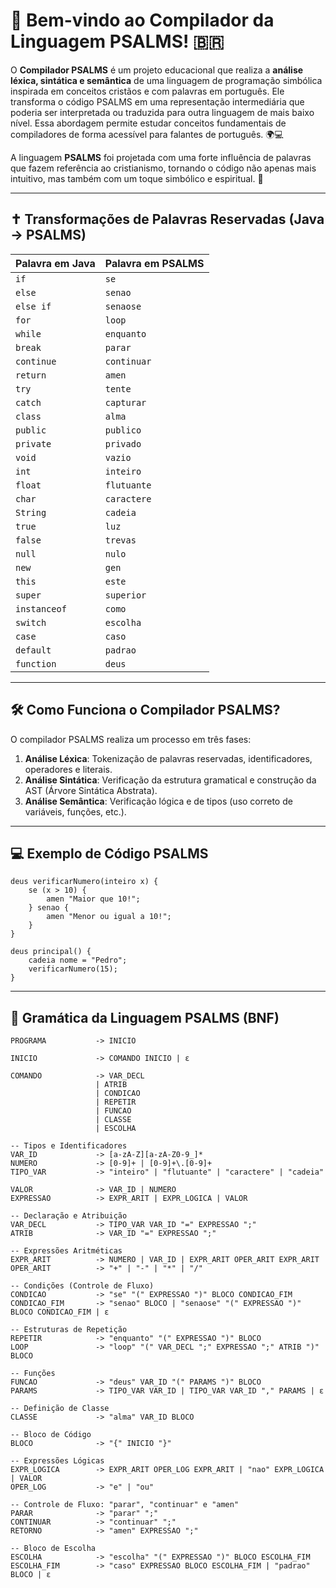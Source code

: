 # 📖 Bem-vindo ao Compilador da Linguagem PSALMS! 🇧🇷

O **Compilador PSALMS** é um projeto educacional que realiza a **análise léxica, sintática e semântica** de uma linguagem de programação simbólica inspirada em conceitos cristãos e com palavras em português. Ele transforma o código PSALMS em uma representação intermediária que poderia ser interpretada ou traduzida para outra linguagem de mais baixo nível. Essa abordagem permite estudar conceitos fundamentais de compiladores de forma acessível para falantes de português. 🌍💻

A linguagem **PSALMS** foi projetada com uma forte influência de palavras que fazem referência ao cristianismo, tornando o código não apenas mais intuitivo, mas também com um toque simbólico e espiritual. 🙏

---

## ✝️ Transformações de Palavras Reservadas (Java → PSALMS)

| **Palavra em Java** | **Palavra em PSALMS** |
|---------------------|------------------------|
| `if`                | `se`                   |
| `else`              | `senao`                |
| `else if`           | `senaose`              |
| `for`               | `loop`                 |
| `while`             | `enquanto`             |
| `break`             | `parar`                |
| `continue`          | `continuar`            |
| `return`            | `amen`                 |
| `try`               | `tente`                |
| `catch`             | `capturar`             |
| `class`             | `alma`                 |
| `public`            | `publico`              |
| `private`           | `privado`              |
| `void`              | `vazio`                |
| `int`               | `inteiro`              |
| `float`             | `flutuante`            |
| `char`              | `caractere`            |
| `String`            | `cadeia`               |
| `true`              | `luz`                  |
| `false`             | `trevas`               |
| `null`              | `nulo`                 |
| `new`               | `gen`                  |
| `this`              | `este`                 |
| `super`             | `superior`             |
| `instanceof`        | `como`                 |
| `switch`            | `escolha`              |
| `case`              | `caso`                 |
| `default`           | `padrao`               |
| `function`          | `deus`                 |

---

## 🛠 Como Funciona o Compilador PSALMS?

O compilador PSALMS realiza um processo em três fases:

1. **Análise Léxica**: Tokenização de palavras reservadas, identificadores, operadores e literais.
2. **Análise Sintática**: Verificação da estrutura gramatical e construção da AST (Árvore Sintática Abstrata).
3. **Análise Semântica**: Verificação lógica e de tipos (uso correto de variáveis, funções, etc.).

---

## 💻 Exemplo de Código PSALMS

```psalms
deus verificarNumero(inteiro x) {
    se (x > 10) {
        amen "Maior que 10!";
    } senao {
        amen "Menor ou igual a 10!";
    }
}

deus principal() {
    cadeia nome = "Pedro";
    verificarNumero(15);
}
```

---

## 📜 Gramática da Linguagem PSALMS (BNF)

```bnf
PROGRAMA           -> INICIO

INICIO             -> COMANDO INICIO | ε

COMANDO            -> VAR_DECL
                   | ATRIB
                   | CONDICAO
                   | REPETIR
                   | FUNCAO
                   | CLASSE
                   | ESCOLHA

-- Tipos e Identificadores
VAR_ID             -> [a-zA-Z][a-zA-Z0-9_]* 
NUMERO             -> [0-9]+ | [0-9]+\.[0-9]+
TIPO_VAR           -> "inteiro" | "flutuante" | "caractere" | "cadeia"

VALOR              -> VAR_ID | NUMERO
EXPRESSAO          -> EXPR_ARIT | EXPR_LOGICA | VALOR

-- Declaração e Atribuição
VAR_DECL           -> TIPO_VAR VAR_ID "=" EXPRESSAO ";"
ATRIB              -> VAR_ID "=" EXPRESSAO ";"

-- Expressões Aritméticas
EXPR_ARIT          -> NUMERO | VAR_ID | EXPR_ARIT OPER_ARIT EXPR_ARIT
OPER_ARIT          -> "+" | "-" | "*" | "/"

-- Condições (Controle de Fluxo)
CONDICAO           -> "se" "(" EXPRESSAO ")" BLOCO CONDICAO_FIM
CONDICAO_FIM       -> "senao" BLOCO | "senaose" "(" EXPRESSAO ")" BLOCO CONDICAO_FIM | ε

-- Estruturas de Repetição
REPETIR            -> "enquanto" "(" EXPRESSAO ")" BLOCO
LOOP               -> "loop" "(" VAR_DECL ";" EXPRESSAO ";" ATRIB ")" BLOCO

-- Funções
FUNCAO             -> "deus" VAR_ID "(" PARAMS ")" BLOCO
PARAMS             -> TIPO_VAR VAR_ID | TIPO_VAR VAR_ID "," PARAMS | ε

-- Definição de Classe
CLASSE             -> "alma" VAR_ID BLOCO

-- Bloco de Código
BLOCO              -> "{" INICIO "}"

-- Expressões Lógicas
EXPR_LOGICA        -> EXPR_ARIT OPER_LOG EXPR_ARIT | "nao" EXPR_LOGICA | VALOR
OPER_LOG           -> "e" | "ou"

-- Controle de Fluxo: "parar", "continuar" e "amen"
PARAR              -> "parar" ";"
CONTINUAR          -> "continuar" ";"
RETORNO            -> "amen" EXPRESSAO ";"

-- Bloco de Escolha
ESCOLHA            -> "escolha" "(" EXPRESSAO ")" BLOCO ESCOLHA_FIM
ESCOLHA_FIM        -> "caso" EXPRESSAO BLOCO ESCOLHA_FIM | "padrao" BLOCO | ε
```
